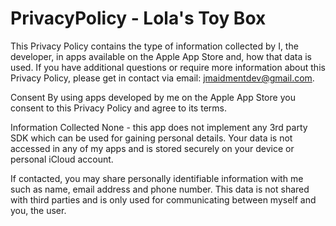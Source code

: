 # PrivacyPolicy - Lola's Toy Box

This Privacy Policy contains the type of information collected by I, the developer, in apps available on the Apple App Store and, how that data is used.
If you have additional questions or require more information about this Privacy Policy, please get in contact via email: jmaidmentdev@gmail.com.

Consent
By using apps developed by me on the Apple App Store you consent to this Privacy Policy and agree to its terms.

Information Collected
None - this app does not implement any 3rd party SDK which can be used for gaining personal details. Your data is not accessed in any of my apps and is stored securely on your device or personal iCloud account.

If contacted, you may share personally identifiable information with me such as name, email address and phone number. This data is not shared with third parties and is only used for communicating between myself and you, the user.
